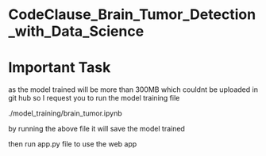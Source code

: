 # CodeClause_Brain_Tumor_Detection_with_Data_Science

# Important Task

as the model trained will be more than 300MB which couldnt be uploaded in git hub
so I request you to run the model training file 

./model_training/brain_tumor.ipynb

by running the above file it will save the model trained

then run app.py file to use the web app

